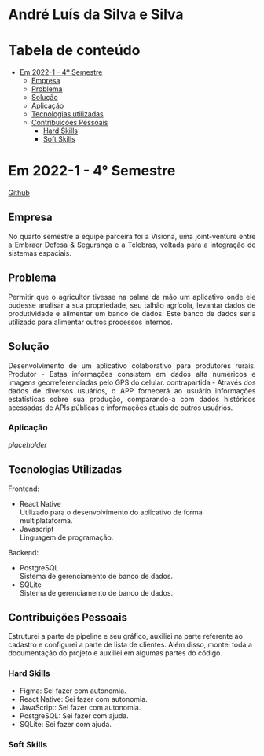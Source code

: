 # André Luís da Silva e Silva

# Tabela de conteúdo
   - [Em 2022-1 - 4º Semestre](#em-2022-1-4º-semestre)
        - [Empresa](#empresa)
        - [Problema](#problema)
        - [Solução](#solução)
        - [Aplicação](#site)
        - [Tecnologias utilizadas](#tecnologias-utilizadas)
        - [Contribuições Pessoais](#contribuições-pessoais)
            - [Hard Skills](#hard-skills)
            - [Soft Skills](#soft-skills)

# Em 2022-1 - 4° Semestre
[Github](https://github.com/ferreirarita/API-4-SrSoja-2022-1)

## Empresa
<p align="justify">
No quarto semestre a equipe parceira foi a Visiona, uma joint-venture entre a Embraer Defesa & Segurança e a Telebras, voltada para a integração de sistemas espaciais. 



## Problema
<p align="justify">
Permitir que o agricultor tivesse na palma da mão um aplicativo onde ele pudesse analisar a sua propriedade, seu talhão agrícola, levantar dados de produtividade e alimentar um banco de dados. Este banco de dados seria utilizado para alimentar outros processos internos.


</p>

## Solução
<p align="justify">
Desenvolvimento de um aplicativo colaborativo para produtores rurais. Produtor - Estas informações consistem em dados alfa numéricos e imagens georreferenciadas pelo GPS do celular. contrapartida - Através dos dados de diversos usuários, o APP fornecerá ao usuário informações estatísticas sobre sua produção, comparando-a com dados históricos acessadas de APIs públicas e informações atuais de outros usuários.


</p>

### Aplicação
*placeholder*

## Tecnologias Utilizadas
Frontend:
- React Native  \
Utilizado para o desenvolvimento do aplicativo de forma multiplataforma.
- Javascript \
Linguagem de programação.

Backend:
- PostgreSQL  \
Sistema de gerenciamento de banco de dados.
- SQLite \
Sistema de gerenciamento de banco de dados.

## Contribuições Pessoais

Estruturei a parte de pipeline e seu gráfico, auxiliei na parte referente ao cadastro e configurei a parte de lista de clientes. Além disso, montei toda a documentação do projeto e auxiliei em algumas partes do código.

### Hard Skills
- Figma: Sei fazer com autonomia.
- React Native: Sei fazer com autonomia.
- JavaScript: Sei fazer com autonomia.
- PostgreSQL: Sei fazer com ajuda.
- SQLite: Sei fazer com ajuda.

### Soft Skills
